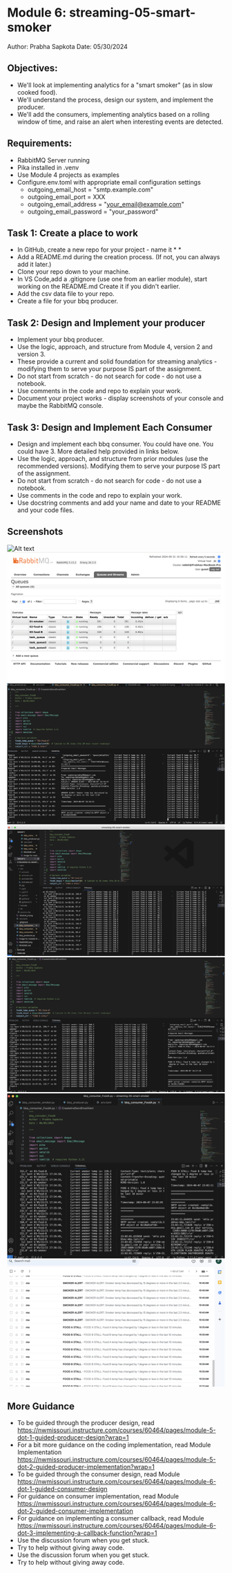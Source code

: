 # Module 6: streaming-05-smart-smoker
Author: Prabha Sapkota
Date: 05/30/2024

## Objectives: 
 * We'll look at implementing analytics for a "smart smoker" (as in slow cooked food).
 * We'll understand the process, design our system, and implement the producer. 
 * We'll add the consumers, implementing analytics based on a rolling window of time, and raise an alert when interesting events are detected. 

## Requirements:
* RabbitMQ Server running
* Pika installed in .venv
* Use Module 4 projects as examples
* Configure.env.toml with appropriate email configuration settings
   * outgoing_email_host = "smtp.example.com"
   * outgoing_email_port = XXX
   * outgoing_email_address = "your_email@example.com"
   * outgoing_email_password = "your_password"



## Task 1: Create a place to work
* In GitHub, create a new repo for your project - name it * *
* Add a README.md during the creation process. (If not, you can always add it later.)
* Clone your repo down to your machine. 
* In VS Code,add a .gitignore (use one from an earlier module), start working on the README.md Create it if you didn't earlier.
* Add the csv data file to your repo. 
* Create a file for your bbq producer.

## Task 2: Design and Implement your producer
* Implement your bbq producer. 
* Use the logic, approach, and structure from Module 4, version 2 and version 3.
* These provide a current and solid foundation for streaming analytics - modifying them to serve your purpose IS part of the assignment.
* Do not start from scratch - do not search for code - do not use a notebook.
* Use comments in the code and repo to explain your work. 
* Document your project works - display screenshots of your console and maybe the RabbitMQ    console. 

## Task 3: Design and Implement Each Consumer
* Design and implement each bbq consumer. You could have one. You could have 3.  More detailed help provided in links below. 
* Use the logic, approach, and structure from prior modules (use the recommended versions).
 Modifying them to serve your purpose IS part of the assignment.
* Do not start from scratch - do not search for code - do not use a notebook.
* Use comments in the code and repo to explain your work. 
* Use docstring comments and add your name and date to your README and your code files. 
 



## Screenshots
![Alt text](< Module_5.png>)
![Alt text](RabbitMQ.png)
![Alt text](<module 6-image 1.png>)
![Alt text](<module6-image 2.png>)
![Alt text](module6-image3.png)
![Alt text](<module6-image 4 .png>)
![Alt text](<email alerts.png>)





## More Guidance
* To be guided through the producer design, read https://nwmissouri.instructure.com/courses/60464/pages/module-5-dot-1-guided-producer-design?wrap=1
* For a bit more guidance on the coding implementation, read Module Implementation https://nwmissouri.instructure.com/courses/60464/pages/module-5-dot-2-guided-producer-implementation?wrap=1
* To be guided through the consumer design, read Module https://nwmissouri.instructure.com/courses/60464/pages/module-6-dot-1-guided-consumer-design
* For guidance on consumer implementation, read Module https://nwmissouri.instructure.com/courses/60464/pages/module-6-dot-2-guided-consumer-implementation
* For guidance on implementing a consumer callback, read Module https://nwmissouri.instructure.com/courses/60464/pages/module-6-dot-3-implementing-a-callback-function?wrap=1 
* Use the discussion forum when you get stuck.
* Try to help without giving away code. 
* Use the discussion forum when you get stuck.
* Try to help without giving away code. 
    
